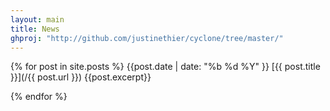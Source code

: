 ```yaml
---
layout: main
title: News
ghproj: "http://github.com/justinethier/cyclone/tree/master/"
---
```


{% for post in site.posts %}
  {{post.date | date: "%b %d %Y" }}
  [{{ post.title }}](/{{ post.url }})
  {{post.excerpt}}

{% endfor %}

